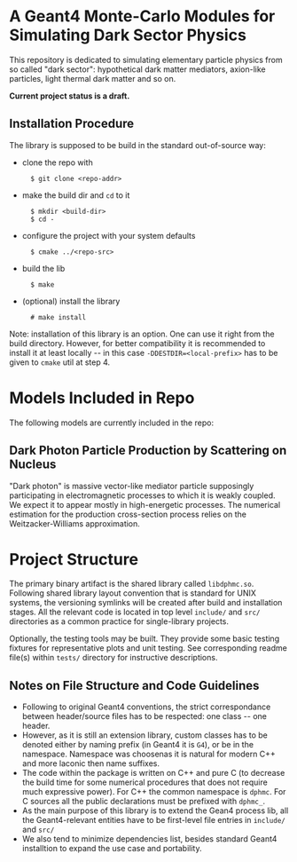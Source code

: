 # A Geant4 Monte-Carlo Modules for Simulating Dark Sector Physics

This repository is dedicated to simulating elementary particle physics from
so called "dark sector": hypothetical dark matter mediators, axion-like
particles, light thermal dark matter and so on.

**Current project status is a draft.**

## Installation Procedure

The library is supposed to be build in the standard out-of-source way:

* clone the repo with

        $ git clone <repo-addr>
* make the build dir and `cd` to it

        $ mkdir <build-dir>
        $ cd -
* configure the project with your system defaults

        $ cmake ../<repo-src>
* build the lib

        $ make
* (optional) install the library

        # make install

Note: installation of this library is an option. One can use it right from the
build directory. However, for better compatibility it is recommended to install
it at least locally -- in this case `-DDESTDIR=<local-prefix>` has to be given
to `cmake` util at step 4.

# Models Included in Repo

The following models are currently included in the repo:

## Dark Photon Particle Production by Scattering on Nucleus

"Dark photon" is massive vector-like mediator particle supposingly
participating in electromagnetic processes to which it is weakly coupled. We
expect it to appear mostly in high-energetic processes. The numerical
estimation for the production cross-section process relies on the
Weitzacker-Williams approximation.

# Project Structure

The primary binary artifact is the shared library called `libdphmc.so`.
Following shared library layout convention that is standard for UNIX systems,
the versioning symlinks will be created after build and installation stages.
All the relevant code is located in top level `include/` and `src/` directories
as a common practice for single-library projects.

Optionally, the testing tools may be built. They provide some basic testing
fixtures for representative plots and unit testing.
See corresponding readme file(s) within `tests/` directory for instructive
descriptions.

## Notes on File Structure and Code Guidelines

* Following to original Geant4 conventions, the strict correspondance between
header/source files has to be respected: one class -- one header.
* However, as it is still an extension library, custom classes has to be
denoted either by naming prefix (in Geant4 it is `G4`), or be in the namespace.
Namespace was choosenas it is natural for modern C++ and more laconic then name
suffixes.
* The code within the package is written on C++ and pure C (to decrease the
build time for some numerical procedures that does not require much expressive
power). For C++ the common namespace is `dphmc`. For C sources all the public
declarations must be prefixed with `dphmc_`.
* As the main purpose of this library is to extend the Gean4 process lib, all the
Geant4-relevant entities have to be first-level file entries in `include/`
and `src/`
* We also tend to minimize dependencies list, besides standard Geant4
installtion to expand the use case and portability.

